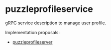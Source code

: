 # puzzleprofileservice

[gRPC](https://grpc.io/) service description to manage user profile.

Implementation proposals:
- [puzzleprofileserver](https://github.com/dvaumoron/puzzleprofileserver)
